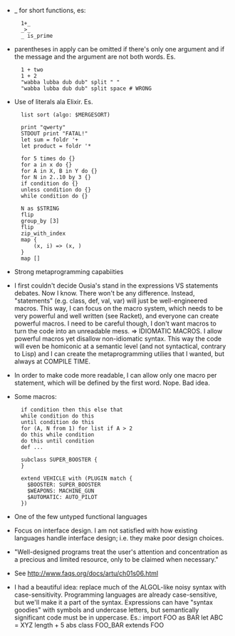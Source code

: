 * _ for short functions, es:

        1+_
        _>_
        _ is_prime

* parentheses in apply can be omitted if there's only one argument and if the
  message and the argument are not both words. Es.

        1 + two
        1 + 2
        "wabba lubba dub dub" split " "
        "wabba lubba dub dub" split space # WRONG

* Use of literals ala Elixir. Es.

        list sort (algo: $MERGESORT)

		print "qwerty"
		STDOUT print "FATAL!"
		let sum = foldr '+
		let product = foldr '*

		for 5 times do {}
		for a in x do {}
		for A in X, B in Y do {}
		for N in 2..10 by 3 {}
		if condition do {}
		unless condition do {}
		while condition do {}

		N as $STRING
		flip
		group_by [3]
		flip
		zip_with_index
		map {
			(x, i) => (x, )
		}
		map []

* Strong metaprogramming capabiities
* I first couldn't decide Ousia's stand in the expressions VS statements
  debates. Now I know. There won't be any difference. Instead, "statements"
  (e.g. class, def, val, var) will just be well-engineered macros. This way, I
  can focus on the macro system, which needs to be very powerful and well
  written (see Racket), and everyone can create powerful macros. I need to be
  careful though, I don't want macros to turn the code into an unreadable mess.
  => IDIOMATIC MACROS. I allow powerful macros yet disallow non-idiomatic
  syntax. This way the code will even be homiconic at a semantic level (and
  not syntactical, contrary to Lisp) and I can create the metaprogramming
  utilies that I wanted, but always at COMPILE TIME.
* In order to make code more readable, I can allow only one macro per statement,
  which will be defined by the first word. Nope. Bad idea.
* Some macros:

        if condition then this else that
        while condition do this
        until condition do this
        for (A, N from 1) for list if A > 2
        do this while condition
        do this until condition
        def ...

        subclass SUPER_BOOSTER {
        }

        extend VEHICLE with (PLUGIN match {
          $BOOSTER: SUPER_BOOSTER
          $WEAPONS: MACHINE_GUN
          $AUTOMATIC: AUTO_PILOT
        })
* One of the few untyped functional languages
* Focus on interface design. I am not satisfied with how existing languages
  handle interface design; i.e. they make poor design choices.
* "Well-designed programs treat the user's attention and concentration as a precious and limited resource, only to be claimed when necessary."
* See http://www.faqs.org/docs/artu/ch01s06.html
* I had a beautiful idea: replace much of the ALGOL-like noisy syntax with
  case-sensitivity. Programming languages are already case-sensitive, but we'll
  make it a part of the syntax. Expressions can have "syntax goodies" with
  symbols and undercase letters, but semantically significant code must be in
  uppercase. Es.:
    import FOO as BAR
    let ABC = XYZ length + 5 abs
    class FOO_BAR extends FOO
